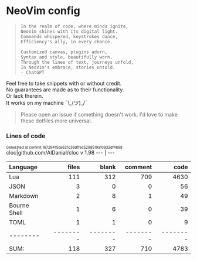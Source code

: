 <!-- This file is generated from README.tmpl.md -->
# NeoVim config

> ```
> In the realm of code, where minds ignite,
> NeoVim shines with its digital light.
> Commands whispered, keystrokes dance,
> Efficiency's ally, in every chance.
>
> Customized canvas, plugins adorn,
> Syntax and style, beautifully worn.
> Through the lines of text, journeys unfold,
> In NeoVim's embrace, stories untold.
> - ChatGPT
> ```

Feel free to take snippets with or without credit.\
No guarantees are made as to their functionality.\
Or lack therein.\
It works on my machine ¯\\\_(ツ)\_\/¯

> Please open an issue if something doesn't work. I'd love to make these dotfiles more universal.

### Lines of code
<sup><sub>Generated at commit 16729415da621c36d1fec5298519a10932df4898</sub></sup>
cloc|github.com/AlDanial/cloc v 1.98
--- | ---

Language|files|blank|comment|code
:-------|-------:|-------:|-------:|-------:
Lua|111|312|709|4630
JSON|3|0|0|56
Markdown|2|8|1|49
Bourne Shell|1|6|0|39
TOML|1|1|0|9
--------|--------|--------|--------|--------
SUM:|118|327|710|4783
